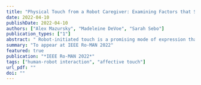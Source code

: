 ```yaml
---
title: "Physical Touch from a Robot Caregiver: Examining Factors that Shape Patient Experience"
date: 2022-04-10
publishDate: 2022-04-10
authors: ["Alex Mazursky", "Madeleine DeVoe", "Sarah Sebo"]
publication_types: ["1"]
abstract: " Robot-initiated touch is a promising mode of expression that would allow robot caregivers to perform physical tasks (instrumental touch) and provide comfort (affective touch) in healthcare settings. To understand the factors that shape how people respond to touch from a robotic caregiver, we conducted a crowdsourced study (N=163) examining how robot-initiated touch (present or absent), the robot’s intent (instrumental or affective), robot appearance (Nao or Stretch), and robot tone (empathetic or serious) impact the perceived quality of care. Results show that participants prefer instrumental to affective touch, view the robot as having greater social attributes (higher warmth, higher competence, and lower discomfort) after robot-initiated touch, are more comfortable interacting with the human-like Nao than the more machine-like Stretch, and favor consistent robot tone and appearance. From these results, we derived three design guidelines for caregiving robots in healthcare settings"
summary: "To appear at IEEE Ro-MAN 2022"
featured: true
publication: "*IEEE Ro-MAN 2022*"
tags: ["human-robot interaction", "affective touch"]
url_pdf: ""
doi: ""
---
```


